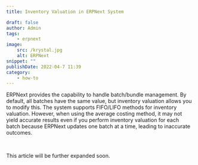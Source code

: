 ```yaml
---
title: Inventory Valuation in ERPNext System

draft: false
author: Admin
tags:
    - erpnext
image:
    src: /krystal.jpg
    alt: ERPNext
snippet: ""
publishDate: 2022-04-7 11:39
category:
    - how-to
---
```


<div class="ql-editor read-mode"><p>ERPNext provides the capability to handle batch/bundle management. By default, all batches have the same value, but inventory valuation allows you to modify this. The system supports FIFO/LIFO methods for inventory valuation. However, when using the average costing method, it may not yield accurate results even if you perform inventory valuation for each batch because ERPNext updates one batch at a time, leading to inaccurate outcomes.</p><p><br></p><p>This article will be further expanded soon.</p></div>
